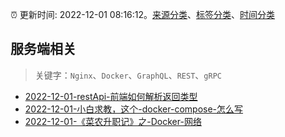 :alarm_clock: 更新时间: 2022-12-01 08:16:12。[来源分类](../README.md)、[标签分类](../TAGS.md)、[时间分类](../TIMELINE.md)

## 服务端相关


> 关键字：`Nginx`、`Docker`、`GraphQL`、`REST`、`gRPC`



- [2022-12-01-restApi-前端如何解析返回类型](https://www.v2ex.com/t/899344) 
- [2022-12-01-小白求教，这个-docker-compose-怎么写](https://www.v2ex.com/t/899340) 
- [2022-12-01-《菜农升职记》之-Docker-网络](https://toutiao.io/k/susz9l9) 